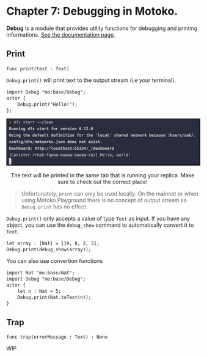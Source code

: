 # Chapter 7: Debugging in Motoko.
**Debug** is a module that provides utility functions for debugging and printing informations. 
[See the documentation page](https://internetcomputer.org/docs/current/motoko/main/base/Debug).

## Print
```motoko
func print(text : Text)
```
`Debug.print()` will print text to the output stream (i.e your terminal).
```motoko
import Debug "mo:base/Debug";
actor {
    Debug.print("Hello!");
};
```
<p align="center"> <img src="./assets/chapter-7/debug_print.png" width="800px" style="border: 2px solid black;"></p>
<p align="center"> The text will be printed in the same tab that is running your replica. Make sure to check out the correct place!</p>

> Unfortunately, `print` can only be used locally. On the mainnet or when using Motoko Playground there is no concept of output stream so `Debug.print` has no effect.

`Debug.print()` only accepts a value of type `Text` as input. If you have any  object, you can use the `debug_show` command to automatically convert it to `Text`. 
```motoko
let array : [Nat] = [19, 8, 2, 5];
Debug.print(debug_show(array));
```
You can also use convertion functions
```motoko
import Nat "mo:base/Nat";
import Debug "mo:base/Debug";
actor {
    let n : Nat = 5;
    Debug.print(Nat.toText(n));
}
```
## Trap
```motoko
func trap(errorMessage : Text) : None
```
WIP